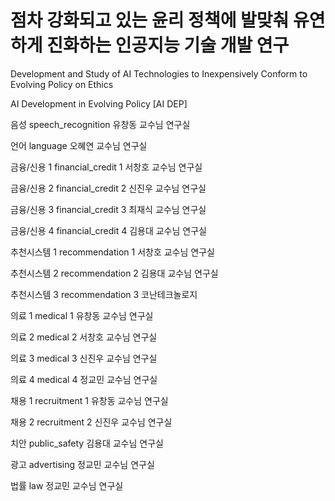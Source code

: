 # 점차 강화되고 있는 윤리 정책에 발맞춰 유연하게 진화하는 인공지능 기술 개발 연구
Development and Study of AI Technologies to Inexpensively Conform to Evolving Policy on Ethics

AI Development in Evolving Policy [AI DEP]

음성 speech_recognition 유창동 교수님 연구실

언어 language 오혜연 교수님 연구실

금융/신용 1 financial_credit 1 서창호 교수님 연구실

금융/신용 2 financial_credit 2 신진우 교수님 연구실

금융/신용 3 financial_credit 3 최재식 교수님 연구실

금융/신용 4 financial_credit 4 김용대 교수님 연구실

추천시스템 1 recommendation 1 서창호 교수님 연구실

추천시스템 2 recommendation 2 김용대 교수님 연구실

추천시스템 3 recommendation 3 코난테크놀로지

의료 1 medical 1 유창동 교수님 연구실

의료 2 medical 2 서창호 교수님 연구실

의료 3 medical 3 신진우 교수님 연구실

의료 4 medical 4 정교민 교수님 연구실

채용 1 recruitment 1 유창동 교수님 연구실

채용 2 recruitment 2 신진우 교수님 연구실

치안 public_safety 김용대 교수님 연구실

광고 advertising 정교민 교수님 연구실

법률 law 정교민 교수님 연구실
